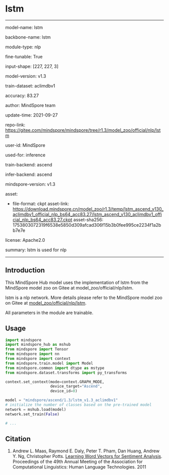 # lstm

---

model-name: lstm

backbone-name: lstm

module-type: nlp

fine-tunable: True

input-shape: [227, 227, 3]

model-version: v1.3

train-dataset: aclimdbv1

accuracy: 83.27

author: MindSpore team

update-time: 2021-09-27

repo-link: <https://gitee.com/mindspore/mindspore/tree/r1.3/model_zoo/official/nlp/lstm>

user-id: MindSpore

used-for: inference

train-backend: ascend

infer-backend: ascend

mindspore-version: v1.3

asset:

-
    file-format: ckpt
    asset-link: <https://download.mindspore.cn/model_zoo/r1.3/temp/lstm_ascend_v130_aclimdbv1_official_nlp_bs64_acc83.27/lstm_ascend_v130_aclimdbv1_official_nlp_bs64_acc83.27.ckpt>
    asset-sha256: 1753803072319f6538e5850d309afcad306f15b3b0fee995ce2234f1a2bb7e7e

license: Apache2.0

summary: lstm is used for nlp

---

## Introduction

This MindSpore Hub model uses the implementation of lstm from the MindSpore model zoo on Gitee at model_zoo/official/nlp/lstm.

lstm is a nlp network. More details please refer to the MindSpore model zoo on Gitee at [model_zoo/official/nlp/lstm](https://gitee.com/mindspore/mindspore/blob/r1.3/model_zoo/official/nlp/lstm/README.md).

All parameters in the module are trainable.

## Usage

```python
import mindspore
import mindspore_hub as mshub
from mindspore import Tensor
from mindspore import nn
from mindspore import context
from mindspore.train.model import Model
from mindspore.common import dtype as mstype
from mindspore.dataset.transforms import py_transforms

context.set_context(mode=context.GRAPH_MODE,
                    device_target="Ascend",
                    device_id=0)

model = "mindspore/ascend/1.3/lstm_v1.3_aclimdbv1"
# initialize the number of classes based on the pre-trained model
network = mshub.load(model)
network.set_train(False)

# ...
```

## Citation

1. Andrew L. Maas, Raymond E. Daly, Peter T. Pham, Dan Huang, Andrew Y. Ng, Christopher Potts. [Learning Word Vectors for Sentiment Analysis](https://www.aclweb.org/anthology/P11-1015/). Proceedings of the 49th Annual Meeting of the Association for Computational Linguistics: Human Language Technologies. 2011

